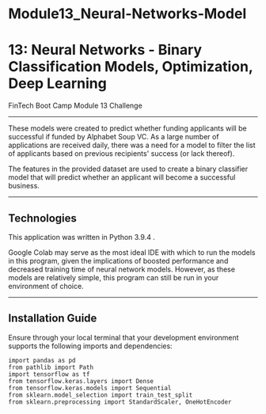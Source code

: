 # Module13_Neural-Networks-Model
# 13: Neural Networks - Binary Classification Models, Optimization, Deep Learning
FinTech Boot Camp Module 13 Challenge

---

These models were created to predict whether funding applicants will be successful if funded by Alphabet Soup VC. As a large number of applications are received daily, there was a need for a model to filter the list of applicants based on previous recipients' success (or lack thereof).

The features in the provided dataset are used to create a binary classifier model that will predict whether an applicant will become a successful business.

---

## Technologies

This application was written in Python 3.9.4 . 

Google Colab may serve as the most ideal IDE with which to run the models in this program, given the implications of boosted performance and decreased training time of neural network models. However, as these models are relatively simple, this program can still be run in your environment of choice.

---

## Installation Guide

Ensure through your local terminal that your development environment supports the following imports and dependencies:

```
import pandas as pd
from pathlib import Path
import tensorflow as tf
from tensorflow.keras.layers import Dense
from tensorflow.keras.models import Sequential
from sklearn.model_selection import train_test_split
from sklearn.preprocessing import StandardScaler, OneHotEncoder
